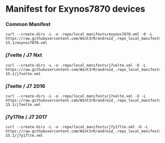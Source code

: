 # Manifest for Exynos7870 devices


### Common Manifest
	curl --create-dirs -L -o .repo/local_manifests/exynos7870.xml -O -L https://raw.githubusercontent.com/W1nt3rR/android_.repo_local_manifests/los-15.1/exynos7870.xml
	
### j7velte / J7 Nxt
	curl --create-dirs -L -o .repo/local_manifests/j7velte.xml -O -L https://raw.githubusercontent.com/W1nt3rR/android_.repo_local_manifests/los-15.1/j7velte.xml

### j7xelte / J7 2016
	curl --create-dirs -L -o .repo/local_manifests/j7xelte.xml -O -L https://raw.githubusercontent.com/W1nt3rR/android_.repo_local_manifests/los-15.1/j7xelte.xml

### j7y17lte / J7 2017
	curl --create-dirs -L -o .repo/local_manifests/j7y17lte.xml -O -L https://raw.githubusercontent.com/W1nt3rR/android_.repo_local_manifests/los-15.1/j7y17lte.xml
